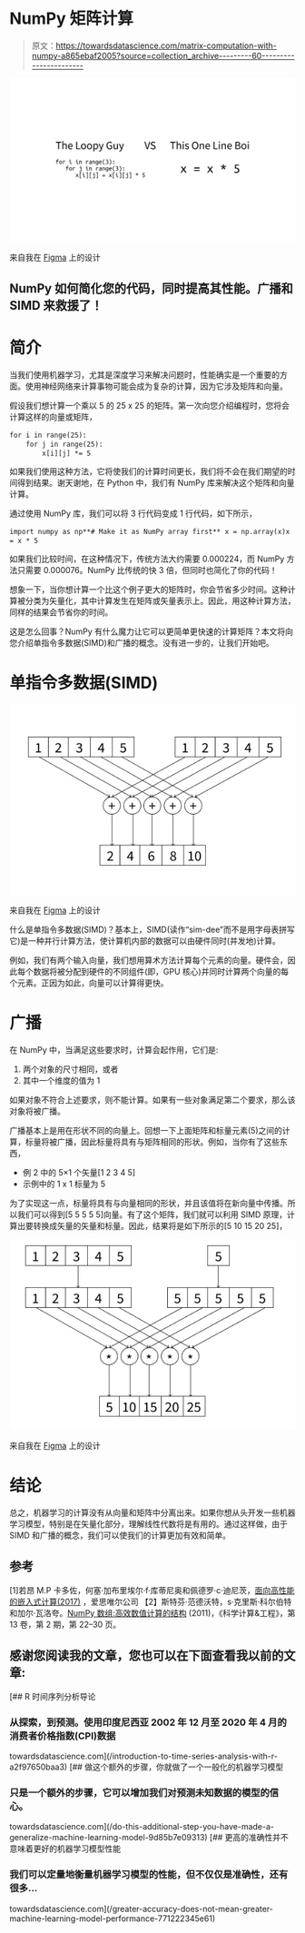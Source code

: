 # NumPy 矩阵计算

> 原文：<https://towardsdatascience.com/matrix-computation-with-numpy-a865ebaf2005?source=collection_archive---------60----------------------->

![](img/0845586edb398fc7846624d72d51bcc1.png)

来自我在 [Figma](https://www.figma.com/file/a2u5vu9ub0TBsS9bpmU3Mv/Untitled?node-id=0%3A3) 上的设计

## NumPy 如何简化您的代码，同时提高其性能。广播和 SIMD 来救援了！

# **简介**

当我们使用机器学习，尤其是深度学习来解决问题时，性能确实是一个重要的方面。使用神经网络来计算事物可能会成为复杂的计算，因为它涉及矩阵和向量。

假设我们想计算一个乘以 5 的 25 x 25 的矩阵。第一次向您介绍编程时，您将会计算这样的向量或矩阵，

```
for i in range(25):
    for j in range(25):
        x[i][j] *= 5
```

如果我们使用这种方法，它将使我们的计算时间更长，我们将不会在我们期望的时间得到结果。谢天谢地，在 Python 中，我们有 NumPy 库来解决这个矩阵和向量计算。

通过使用 NumPy 库，我们可以将 3 行代码变成 1 行代码，如下所示，

```
import numpy as np**# Make it as NumPy array first** x = np.array(x)x = x * 5
```

如果我们比较时间，在这种情况下，传统方法大约需要 0.000224，而 NumPy 方法只需要 0.000076。NumPy 比传统的快 3 倍，但同时也简化了你的代码！

想象一下，当你想计算一个比这个例子更大的矩阵时，你会节省多少时间。这种计算被分类为矢量化，其中计算发生在矩阵或矢量表示上。因此，用这种计算方法，同样的结果会节省你的时间。

这是怎么回事？NumPy 有什么魔力让它可以更简单更快速的计算矩阵？本文将向您介绍单指令多数据(SIMD)和广播的概念。没有进一步的，让我们开始吧。

# 单指令多数据(SIMD)

![](img/bccf9e4121a66c96063be8af1bf28048.png)

来自我在 [Figma](https://www.figma.com/file/a2u5vu9ub0TBsS9bpmU3Mv/Untitled?node-id=0%3A3) 上的设计

什么是单指令多数据(SIMD)？基本上，SIMD(读作“sim-dee”而不是用字母表拼写它)是一种并行计算方法，使计算机内部的数据可以由硬件同时(并发地)计算。

例如，我们有两个输入向量，我们想用算术方法计算每个元素的向量。硬件会，因此每个数据将被分配到硬件的不同组件(即，GPU 核心)并同时计算两个向量的每个元素。正因为如此，向量可以计算得更快。

# 广播

在 NumPy 中，当满足这些要求时，计算会起作用，它们是:

1.  两个对象的尺寸相同，或者
2.  其中一个维度的值为 1

如果对象不符合上述要求，则不能计算。如果有一些对象满足第二个要求，那么该对象将被广播。

广播基本上是用在形状不同的向量上。回想一下上面矩阵和标量元素(5)之间的计算，标量将被广播，因此标量将具有与矩阵相同的形状。例如，当你有了这些东西，

*   例 2 中的 5×1 个矢量[1 2 3 4 5]
*   示例中的 1 x 1 标量为 5

为了实现这一点，标量将具有与向量相同的形状，并且该值将在新向量中传播。所以我们可以得到[5 5 5 5 5]向量。有了这个矩阵，我们就可以利用 SIMD 原理，计算出要转换成矢量的矢量和标量。因此，结果将是如下所示的[5 10 15 20 25]，

![](img/f9d8bebc3d8f8e2f4f39a4cc3b9d8cab.png)

来自我在 [Figma](https://www.figma.com/file/a2u5vu9ub0TBsS9bpmU3Mv/Untitled?node-id=0%3A3) 上的设计

# 结论

总之，机器学习的计算没有从向量和矩阵中分离出来。如果你想从头开发一些机器学习模型，特别是在矢量化部分，理解线性代数将是有用的。通过这样做，由于 SIMD 和广播的概念，我们可以使我们的计算更加有效和简单。

## 参考

[1]若昂 M.P 卡多佐，何塞·加布里埃尔·f·库蒂尼奥和佩德罗·c·迪尼茨，[面向高性能的嵌入式计算(2017)](https://www.sciencedirect.com/book/9780128041895/embedded-computing-for-high-performance#book-info) ，爱思唯尔公司
【2】斯特芬·范德沃特，s·克里斯·科尔伯特和加尔·瓦洛夸。[NumPy 数组:高效数值计算的结构](http://dx.doi.org/10.1109/MCSE.2011.37) (2011)，《科学计算&工程》，第 13 卷，第 2 期，第 22–30 页。

## 感谢您阅读我的文章，您也可以在下面查看我以前的文章:

[](/introduction-to-time-series-analysis-with-r-a2f97650baa3) [## R 时间序列分析导论

### 从探索，到预测。使用印度尼西亚 2002 年 12 月至 2020 年 4 月的消费者价格指数(CPI)数据

towardsdatascience.com](/introduction-to-time-series-analysis-with-r-a2f97650baa3) [](/do-this-additional-step-you-have-made-a-generalize-machine-learning-model-9d85b7e09313) [## 做这个额外的步骤，你就做了一个一般化的机器学习模型

### 只是一个额外的步骤，它可以增加我们对预测未知数据的模型的信心。

towardsdatascience.com](/do-this-additional-step-you-have-made-a-generalize-machine-learning-model-9d85b7e09313) [](/greater-accuracy-does-not-mean-greater-machine-learning-model-performance-771222345e61) [## 更高的准确性并不意味着更好的机器学习模型性能

### 我们可以定量地衡量机器学习模型的性能，但不仅仅是准确性，还有很多…

towardsdatascience.com](/greater-accuracy-does-not-mean-greater-machine-learning-model-performance-771222345e61)